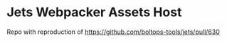 # Jets Webpacker Assets Host

Repo with reproduction of https://github.com/boltops-tools/jets/pull/630

